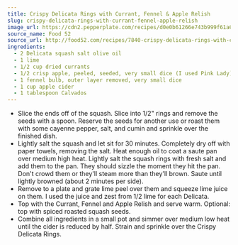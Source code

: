 ```yaml
---
title: Crispy Delicata Rings with Currant, Fennel & Apple Relish
slug: crispy-delicata-rings-with-currant-fennel-apple-relish
image_url: https://cdn2.pepperplate.com/recipes/d0e0b61266e743b999f61a69a1ea9fc1.jpg
source_name: Food 52
source_url: http://food52.com/recipes/7840-crispy-delicata-rings-with-currant-fennel-apple-relish
ingredients:
  - 2 Delicata squash salt olive oil
  - 1 lime
  - 1/2 cup dried currants
  - 1/2 crisp apple, peeled, seeded, very small dice (I used Pink Lady)
  - 1 fennel bulb, outer layer removed, very small dice
  - 1 cup apple cider
  - 1 tablespoon Calvados
---
```


* Slice the ends off of the squash. Slice into 1/2" rings and remove the seeds with a spoon. Reserve the seeds for another use or roast them with some cayenne pepper, salt, and cumin and sprinkle over the finished dish.
* Lightly salt the squash and let sit for 30 minutes. Completely dry off with paper towels, removing the salt. Heat enough oil to coat a saute pan over medium high heat. Lightly salt the squash rings with fresh salt and add them to the pan. They should sizzle the moment they hit the pan. Don't crowd them or they'll steam more than they'll brown. Saute until lightly browned (about 2 minutes per side).
* Remove to a plate and grate lime peel over them and squeeze lime juice on them. I used the juice and zest from 1/2 lime for each Delicata.
* Top with the Currant, Fennel and Apple Relish and serve warm. Optional: top with spiced roasted squash seeds.
* Combine all ingredients in a small pot and simmer over medium low heat until the cider is reduced by half. Strain and sprinkle over the Crispy Delicata Rings.
